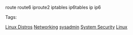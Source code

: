 route
route6
iproute2
iptables
ip6tables
ip
ip6

Tags:

[Linux Distros](Linux%20Distros.md)
[Networking](Networking)
[sysadmin](sysadmin)
[System Security](System%20Security.md)
[Linux](Linux)